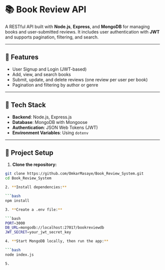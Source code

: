 # 📚 Book Review API

A RESTful API built with **Node.js**, **Express**, and **MongoDB** for managing books and user-submitted reviews. It includes user authentication with **JWT** and supports pagination, filtering, and search.

---

## 🚀 Features

- User Signup and Login (JWT-based)
- Add, view, and search books
- Submit, update, and delete reviews (one review per user per book)
- Pagination and filtering by author or genre

---

## 🧰 Tech Stack

- **Backend**: Node.js, Express.js
- **Database**: MongoDB with Mongoose
- **Authentication**: JSON Web Tokens (JWT)
- **Environment Variables**: Using `dotenv`

---

## 📁 Project Setup

1. **Clone the repository:**

```bash
git clone https://github.com/OmkarMasaye/Book_Review_System.git
cd Book_Review_System

2. **Install dependencies:**

```bash
npm install

3. **Create a .env file:**

```bash
PORT=3000
DB_URL=mongodb://localhost:27017/bookreviewdb
JWT_SECRET=your_jwt_secret_key

4. **Start MongoDB locally, then run the app:**

```bash
node index.js

5.

